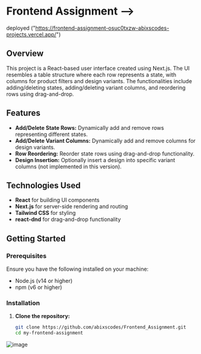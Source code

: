 # Frontend Assignment -->
deployed ("https://frontend-assignment-osuc0txzw-abixscodes-projects.vercel.app/")
## Overview
This project is a React-based user interface created using Next.js. The UI resembles a table structure where each row represents a state, with columns for product filters and design variants. The functionalities include adding/deleting states, adding/deleting variant columns, and reordering rows using drag-and-drop.

## Features
- **Add/Delete State Rows:** Dynamically add and remove rows representing different states.
- **Add/Delete Variant Columns:** Dynamically add and remove columns for design variants.
- **Row Reordering:** Reorder state rows using drag-and-drop functionality.
- **Design Insertion:** Optionally insert a design into specific variant columns (not implemented in this version).

## Technologies Used
- **React** for building UI components
- **Next.js** for server-side rendering and routing
- **Tailwind CSS** for styling
- **react-dnd** for drag-and-drop functionality

## Getting Started
### Prerequisites
Ensure you have the following installed on your machine:
- Node.js (v14 or higher)
- npm (v6 or higher)

### Installation
1. **Clone the repository:**
   ```bash
   git clone https://github.com/abixscodes/Frontend_Assignment.git
   cd my-frontend-assignment
 ![image](https://github.com/abixscodes/Frontend_Assignment/assets/89627182/736cf5a0-411f-447f-b371-9740a9031ef8)

 
